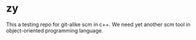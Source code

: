 # zy
This a testing repo for git-alike scm in c++. We need yet another scm tool in object-oriented programming language.
